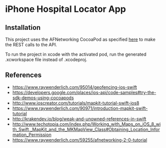# iPhone Hospital Locator App

## Installation
This project uses the AFNetworking CocoaPod as specified [here](https://github.com/AFNetworking/AFNetworking) to make the REST calls to the API.

To run the project in xcode with the activated pod, run the generated .xcworkspace file instead of .xcodeproj.

## References

* https://www.raywenderlich.com/95014/geofencing-ios-swift
* https://developers.google.com/places/ios-api/code-samples#try-the-sdk-demos-using-cocoapods
* http://www.ioscreator.com/tutorials/mapkit-tutorial-swift-ios8
* https://www.raywenderlich.com/90971/introduction-mapkit-swift-tutorial
* http://krakendev.io/blog/weak-and-unowned-references-in-swift
* http://www.techotopia.com/index.php/Working_with_Maps_on_iOS_8_with_Swift,_MapKit_and_the_MKMapView_Class#Obtaining_Location_Information_Permission
* https://www.raywenderlich.com/59255/afnetworking-2-0-tutorial
